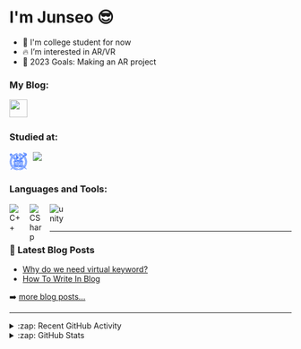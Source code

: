 
# I'm Junseo 😎

- 🏫 I'm college student for now
- 🔥 I’m interested in AR/VR
- 🌟 2023 Goals: Making an AR project

### My Blog:

<!-- [![website](./img/globe-light.svg)](https://Jukim2.github.io) -->
[<img align="left" height="32" width="32" style="padding-right:10px;" src="https://cdn.simpleicons.org/github/black/white"/>](https://jukim2.github.io)


<br />
<br />

### Studied at:
[<img align="left" width="32" style="padding-right:10px;" src="./img/snu_svg.png">](https://en.snu.ac.kr/)
[<img align="left" width="32" width="32" style="padding-right:10px;" src="https://cdn.simpleicons.org/42/black/white"/>](https://42.fr/en/homepage/)

<br />
<br />

### Languages and Tools:

<img align="left" alt="C++" width="26px" src="https://cdn.simpleicons.org/cplusplus" style="padding-right:10px;" />
<img align="left" alt="CSharp" width="26px" src="https://cdn.simpleicons.org/csharp/239120" style="padding-right:10px;" />
<img align="left" alt="unity" width="26px" src="https://cdn.simpleicons.org/unity/black/white" style="padding-right:10px;" />

<br />
<br />

---

### 📕 Latest Blog Posts

<!-- BLOG-POST-LIST:START -->
- [Why do we need virtual keyword?](https://jukim2.github.io//posts/VirtualKeyword/)
- [How To Write In Blog](https://jukim2.github.io//posts/start/)
<!-- BLOG-POST-LIST:END -->

➡️ [more blog posts...](https://jukim2.github.io)

---

<details>
  <summary>:zap: Recent GitHub Activity</summary>
  
<!--START_SECTION:activity-->
<!--END_SECTION:activity-->

</details>

<details>
  <summary>:zap: GitHub Stats</summary>

  [![Anurag's GitHub stats-Dark](https://github-readme-stats.vercel.app/api?username=Jukim2&show_icons=true&include_all_commits=true&rank_icon=github&theme=outrun#gh-dark-mode-only)](https://github.com/anuraghazra/github-readme-stats#gh-dark-mode-only)
  [![Anurag's GitHub stats-Light](https://github-readme-stats.vercel.app/api?username=Jukim2&show_icons=true&include_all_commits=true&rank_icon=github&theme=flag-india#gh-light-mode-only)](https://github.com/anuraghazra/github-readme-stats#gh-light-mode-only)
  [![Top Langs](https://github-readme-stats.vercel.app/api/top-langs/?username=Jukim2&layout=donut&theme=outrun#gh-dark-mode-only)](https://github.com/anuraghazra/github-readme-stats#gh-dark-mode-only)
  [![Top Langs](https://github-readme-stats.vercel.app/api/top-langs/?username=Jukim2&layout=donut&theme=flag-india#gh-light-mode-only)](https://github.com/anuraghazra/github-readme-stats#gh-light-mode-only)

</details>





